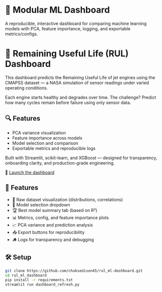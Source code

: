 # 🧠 Modular ML Dashboard

A reproducible, interactive dashboard for comparing machine learning models with PCA, feature importance, logging, and exportable metrics/configs.

# 🧠 Remaining Useful Life (RUL) Dashboard

This dashboard predicts the Remaining Useful Life of jet engines using the CMAPSS dataset — a NASA simulation of sensor readings under varied operating conditions.

Each engine starts healthy and degrades over time. The challenge? Predict how many cycles remain before failure using only sensor data.

## 🔍 Features

- PCA variance visualization
- Feature importance across models
- Model selection and comparison
- Exportable metrics and reproducible logs

Built with Streamlit, scikit-learn, and XGBoost — designed for transparency, onboarding clarity, and production-grade engineering.

🎯 [Launch the dashboard](https://edison-ai-rul-dashboard.streamlit.app)

## 🚀 Features

- 📂 Raw dataset visualization (distributions, correlations)
- 🎯 Model selection dropdown
- 🏆 Best model summary tab (based on R²)
- 📊 Metrics, config, and feature importance plots
- 📈 PCA variance and prediction analysis
- 📥 Export buttons for reproducibility
- 🪵 Logs for transparency and debugging

## 🛠️ Setup

```bash
git clone https://github.com/chuksedison45/rul_ml-dashboard.git
cd rul_ml_dashboard
pip install -r requirements.txt
streamlit run dashboard_refresh.py